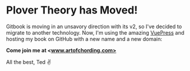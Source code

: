 # Plover Theory has Moved!

Gitbook is moving in an unsavory direction with its v2, so I've decided to migrate to another technology. Now, I'm using the amazing [VuePress](https://vuepress.vuejs.org/) and hosting my book on GitHub with a new name and a new domain:

**Come join me at <www.artofchording.com>**

All the best,
Ted ✌